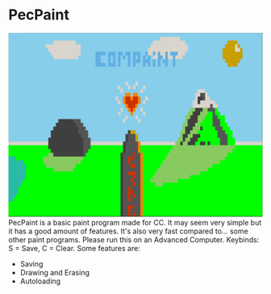 # PecPaint
![Made by ManaPhoenix](/unknown.png)
PecPaint is a basic paint program made for CC.
It may seem very simple but it has a good amount of features.
It's also very fast compared to... some other paint programs.
Please run this on an Advanced Computer.
Keybinds:
S = Save,
C = Clear.
Some features are:
- Saving
- Drawing and Erasing
- Autoloading
